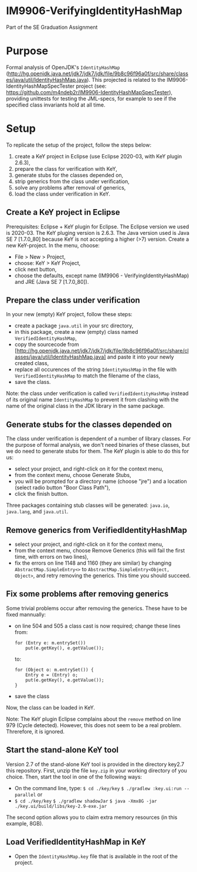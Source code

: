 # IM9906-VerifyingIdentityHashMap
Part of the SE Graduation Assignment

# Purpose
Formal analysis of OpenJDK's `IdentityHashMap` (http://hg.openjdk.java.net/jdk7/jdk7/jdk/file/9b8c96f96a0f/src/share/classes/java/util/IdentityHashMap.java).
This projected is related to the IM9906-IdentityHashMapSpecTester project (see: https://github.com/m4ndeb2r/IM9906-IdentityHashMapSpecTester), providing
unittests for testing the JML-specs, for example to see if the specified class invariants hold at all time.

# Setup
To replicate the setup of the project, follow the steps below:
1. create a KeY project in Eclipse (use Eclipse 2020-03, with KeY plugin 2.6.3),
1. prepare the class for verification with KeY,
1. generate stubs for the classes depended on,
1. strip generics from the class under verification,
1. solve any problems after removal of generics,
1. load the class under verification in KeY.

## Create a KeY project in Eclipse
Prerequisites: Eclipse + KeY plugin for Eclipse. The Eclipse version we used is 2020-03. The KeY pluging version is 2.6.3. The Java version used is Java SE 7 \[1.7.0_80\] because KeY is not accepting a higher (>7) version.
Create a new KeY-project. In the menu, choose:
* File > New > Project,
* choose: KeY > KeY Project,
* click next button,
* choose the defaults, except name (IM9906 - VerifyingIdentityHashMap) and JRE (Java SE 7 \[1.7.0_80\]).

## Prepare the class under verification
In your new (empty) KeY project, follow these steps:
* create a package `java.util` in your src directory,
* in this package, create a new (empty) class named `VerifiedIdentityHashMap`,
* copy the sourcecode from [http://hg.openjdk.java.net/jdk7/jdk7/jdk/file/9b8c96f96a0f/src/share/classes/java/util/IdentityHashMap.java] and paste it into your newly created class,
* replace all occurences of the string `IdentityHashMap` in the file with `VerifiedIdentityHashMap` to match the filename of the class,
* save the class.

Note: the class under verification is called `VerifiedIdentityHashMap` instead of its original name `IdentityHashMap` to prevent it from clashing with the name of the original class in the JDK library in the same package.

## Generate stubs for the classes depended on
The class under verification is dependent of a number of library classes. For the purpose of formal analysis, we don't need binaries of these classes, but we do need to generate stubs for them. The KeY plugin is able to do this for us:
* select your project, and right-click on it for the context menu,
* from the context menu, choose Generate Stubs,
* you will be prompted for a directory name (choose "jre") and a location (select radio button "Boor Class Path"),
* click the finish button.

Three packages containing stub classes will be generated: `java.io`, `java.lang`, and `java.util`.

## Remove generics from VerifiedIdentityHashMap
* select your project, and right-click on it for the context menu,
* from the context menu, choose Remove Generics (this will fail the first time, with errors on two lines),
* fix the errors on line 1148 and 1160 (they are similar) by changing `AbstractMap.SimpleEntry<>` to `AbstractMap.SimpleEntry<Object, Object>`, and retry removing the generics. This time you should succeed.

## Fix some problems after removing generics
Some trivial problems occur after removing the generics. These have to be fixed mannually:
* on line 504 and 505 a class cast is now required; change these lines from:
  ```
  for (Entry e: m.entrySet())
	  put(e.getKey(), e.getValue());
  ```
  to:
  ```
  for (Object o: m.entrySet()) {
	  Entry e = (Entry) o;
	  put(e.getKey(), e.getValue());
  }
  ```
* save the class

Now, the class can be loaded in KeY. 

Note: The KeY plugin Eclipse complains about the `remove` method on line 979 (Cycle detected). However, this does not seem to be a real problem. Threrefore, it is ignored. 

## Start the stand-alone KeY tool
Version 2.7 of the stand-alone KeY tool is provided in the directory key2.7 this repository. First, unzip the file `key.zip` in your working directory of you choice. Then, start the tool in one of the following ways:
* On the command line, type: 
  `$ cd ./key/key`
  `$ ./gradlew :key.ui:run --parallel`
  or
* `$ cd ./key/key`
  `$ ./gradlew shadowJar`
  `$ java -Xmx8G -jar ./key.ui/build/libs/key-2.9-exe.jar` 

The second option allows you to claim extra memory resources (in this example, 8GB). 

## Load VerifiedIdentityHashMap in KeY
* Open the `IdentityHashMap.key` file that is available in the root of the project.
